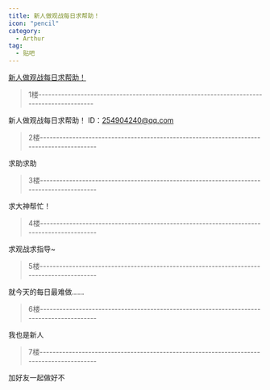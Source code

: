 ```yaml
---
title: 新人做观战每日求帮助！
icon: "pencil"
category:
  - Arthur
tag:
  - 贴吧
---
```


[新人做观战每日求帮助！](https://tieba.baidu.com/p/3754364285?pid=68207254186&cid=0#68207254186)


>1楼-----------------------------------------------------------------------------------------

新人做观战每日求帮助！
ID：254904240@qq.com

>2楼-----------------------------------------------------------------------------------------

求助求助

>3楼-----------------------------------------------------------------------------------------

求大神帮忙！

>4楼-----------------------------------------------------------------------------------------

求观战求指导~

>5楼-----------------------------------------------------------------------------------------

就今天的每日最难做……

>6楼-----------------------------------------------------------------------------------------

我也是新人

>7楼-----------------------------------------------------------------------------------------

加好友一起做好不
